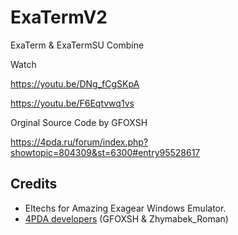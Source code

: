 # ExaTermV2
ExaTerm & ExaTermSU Combine
 
Watch

https://youtu.be/DNg_fCgSKpA

https://youtu.be/F6Eqtvwq1vs

Orginal Source Code by GFOXSH

https://4pda.ru/forum/index.php?showtopic=804309&st=6300#entry95528617
    
## Credits
- Eltechs for Amazing Exagear Windows Emulator.
- [4PDA developers](https://4pda.ru/forum/index.php?showtopic=992239) 
(GFOXSH & Zhymabek_Roman)
